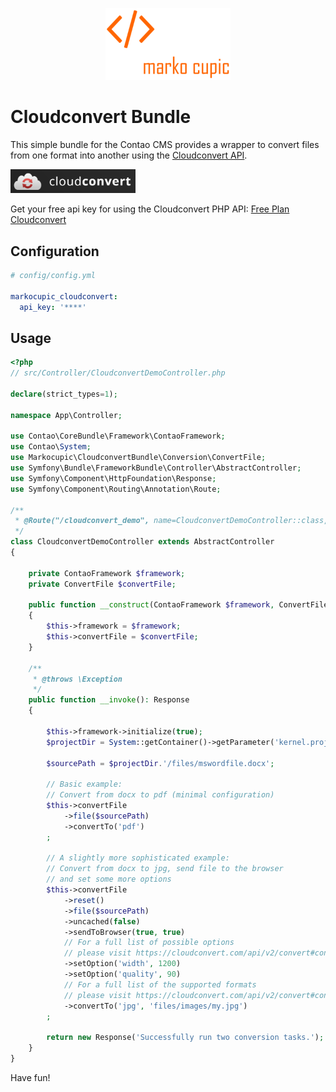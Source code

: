 <p align="center">
<a href="https://github.com/markocupic"><img src="https://github.com/markocupic/markocupic/blob/main/logo.png?raw=true" width="200"></a>
</p>

# Cloudconvert Bundle
This simple bundle for the Contao CMS provides a wrapper to convert files from one format into another using the [Cloudconvert API](https://cloudconvert.com/api/v2).
<p><a href="https://cloudconvert.com/"><img src="docs/images/logo_cloudconvert.png" width="200"></a></p>

Get your free api key for using the Cloudconvert PHP API: [Free Plan Cloudconvert](https://cloudconvert.com/pricing)

## Configuration
```yaml
# config/config.yml

markocupic_cloudconvert:
  api_key: '****'
```

## Usage
```php
<?php
// src/Controller/CloudconvertDemoController.php

declare(strict_types=1);

namespace App\Controller;

use Contao\CoreBundle\Framework\ContaoFramework;
use Contao\System;
use Markocupic\CloudconvertBundle\Conversion\ConvertFile;
use Symfony\Bundle\FrameworkBundle\Controller\AbstractController;
use Symfony\Component\HttpFoundation\Response;
use Symfony\Component\Routing\Annotation\Route;

/**
 * @Route("/cloudconvert_demo", name=CloudconvertDemoController::class, defaults={"_scope" = "frontend"})
 */
class CloudconvertDemoController extends AbstractController
{

    private ContaoFramework $framework;
    private ConvertFile $convertFile;

    public function __construct(ContaoFramework $framework, ConvertFile $convertFile)
    {
        $this->framework = $framework;
        $this->convertFile = $convertFile;
    }

    /**
     * @throws \Exception
     */
    public function __invoke(): Response
    {

        $this->framework->initialize(true);
        $projectDir = System::getContainer()->getParameter('kernel.project_dir');

        $sourcePath = $projectDir.'/files/mswordfile.docx';

        // Basic example:
        // Convert from docx to pdf (minimal configuration)
        $this->convertFile
            ->file($sourcePath)
            ->convertTo('pdf')
        ;

        // A slightly more sophisticated example:
        // Convert from docx to jpg, send file to the browser
        // and set some more options
        $this->convertFile
            ->reset()
            ->file($sourcePath)
            ->uncached(false)
            ->sendToBrowser(true, true)
            // For a full list of possible options
            // please visit https://cloudconvert.com/api/v2/convert#convert-tasks
            ->setOption('width', 1200)
            ->setOption('quality', 90)
            // For a full list of the supported formats
            // please visit https://cloudconvert.com/api/v2/convert#convert-formats
            ->convertTo('jpg', 'files/images/my.jpg')
        ;

        return new Response('Successfully run two conversion tasks.');
    }
}


```

Have fun!

